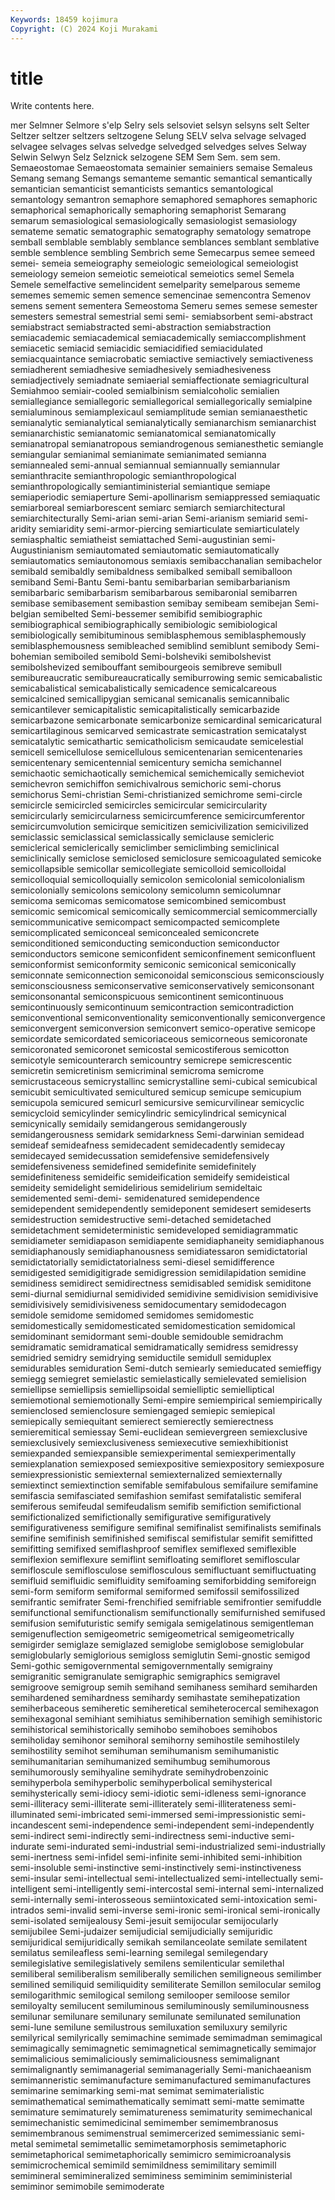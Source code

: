```yaml
---
Keywords: 18459 kojimura
Copyright: (C) 2024 Koji Murakami
---
```


# title

Write contents here.



mer Selmner Selmore s'elp Selry sels
selsoviet selsyn selsyns selt Selter Seltzer seltzer seltzers seltzogene Selung
SELV selva selvage selvaged selvagee selvages selvas selvedge selvedged selvedges
selves Selway Selwin Selwyn Selz Selznick selzogene SEM Sem Sem.
sem sem. Semaeostomae Semaeostomata semainier semainiers semaise Semaleus Semang semang
Semangs semanteme semantic semantical semantically semantician semanticist semanticists semantics semantological
semantology semantron semaphore semaphored semaphores semaphoric semaphorical semaphorically semaphoring semaphorist
Semarang semarum semasiological semasiologically semasiologist semasiology semateme sematic sematographic sematography
sematology sematrope semball semblable semblably semblance semblances semblant semblative semble
semblence sembling Sembrich seme Semecarpus semee semeed semei- semeia semeiography
semeiologic semeiological semeiologist semeiology semeion semeiotic semeiotical semeiotics semel Semela
Semele semelfactive semelincident semelparity semelparous sememe sememes sememic semen semence
semencinae semencontra Semenov semens sement sementera Semeostoma Semeru semes semese
semester semesters semestral semestrial semi semi- semiabsorbent semi-abstract semiabstract semiabstracted
semi-abstraction semiabstraction semiacademic semiacademical semiacademically semiaccomplishment semiacetic semiacid semiacidic semiacidified
semiacidulated semiacquaintance semiacrobatic semiactive semiactively semiactiveness semiadherent semiadhesive semiadhesively semiadhesiveness
semiadjectively semiadnate semiaerial semiaffectionate semiagricultural Semiahmoo semiair-cooled semialbinism semialcoholic semialien
semiallegiance semiallegoric semiallegorical semiallegorically semialpine semialuminous semiamplexicaul semiamplitude semian semianaesthetic
semianalytic semianalytical semianalytically semianarchism semianarchist semianarchistic semianatomic semianatomical semianatomically semianatropal
semianatropous semiandrogenous semianesthetic semiangle semiangular semianimal semianimate semianimated semianna semiannealed
semi-annual semiannual semiannually semiannular semianthracite semianthropologic semianthropological semianthropologically semiantiministerial semiantique
semiape semiaperiodic semiaperture Semi-apollinarism semiappressed semiaquatic semiarboreal semiarborescent semiarc semiarch
semiarchitectural semiarchitecturally Semi-arian semi-arian Semi-arianism semiarid semi-aridity semiaridity semi-armor-piercing semiarticulate
semiarticulately semiasphaltic semiatheist semiattached Semi-augustinian semi-Augustinianism semiautomated semiautomatic semiautomatically semiautomatics
semiautonomous semiaxis semibacchanalian semibachelor semibald semibaldly semibaldness semibalked semiball semiballoon
semiband Semi-Bantu Semi-bantu semibarbarian semibarbarianism semibarbaric semibarbarism semibarbarous semibaronial semibarren
semibase semibasement semibastion semibay semibeam semibejan Semi-belgian semibelted Semi-bessemer semibifid
semibiographic semibiographical semibiographically semibiologic semibiological semibiologically semibituminous semiblasphemous semiblasphemously semiblasphemousness
semibleached semiblind semiblunt semibody Semi-bohemian semiboiled semibold Semi-bolsheviki semibolshevist semibolshevized
semibouffant semibourgeois semibreve semibull semibureaucratic semibureaucratically semiburrowing semic semicabalistic semicabalistical
semicabalistically semicadence semicalcareous semicalcined semicallipygian semicanal semicanalis semicannibalic semicantilever semicapitalistic
semicapitalistically semicarbazide semicarbazone semicarbonate semicarbonize semicardinal semicaricatural semicartilaginous semicarved semicastrate
semicastration semicatalyst semicatalytic semicathartic semicatholicism semicaudate semicelestial semicell semicellulose semicellulous
semicentenarian semicentenaries semicentenary semicentennial semicentury semicha semichannel semichaotic semichaotically semichemical
semichemically semicheviot semichevron semichiffon semichivalrous semichoric semi-chorus semichorus Semi-christian Semi-christianized
semichrome semi-circle semicircle semicircled semicircles semicircular semicircularity semicircularly semicircularness semicircumference
semicircumferentor semicircumvolution semicirque semicitizen semicivilization semicivilized semiclassic semiclassical semiclassically semiclause
semicleric semiclerical semiclerically semiclimber semiclimbing semiclinical semiclinically semiclose semiclosed semiclosure
semicoagulated semicoke semicollapsible semicollar semicollegiate semicolloid semicolloidal semicolloquial semicolloquially semicolon
semicolonial semicolonialism semicolonially semicolons semicolony semicolumn semicolumnar semicoma semicomas semicomatose
semicombined semicombust semicomic semicomical semicomically semicommercial semicommercially semicommunicative semicompact semicompacted
semicomplete semicomplicated semiconceal semiconcealed semiconcrete semiconditioned semiconducting semiconduction semiconductor semiconductors
semicone semiconfident semiconfinement semiconfluent semiconformist semiconformity semiconic semiconical semiconically semiconnate
semiconnection semiconoidal semiconscious semiconsciously semiconsciousness semiconservative semiconservatively semiconsonant semiconsonantal semiconspicuous
semicontinent semicontinuous semicontinuously semicontinuum semicontraction semicontradiction semiconventional semiconventionality semiconventionally semiconvergence
semiconvergent semiconversion semiconvert semico-operative semicope semicordate semicordated semicoriaceous semicorneous semicoronate
semicoronated semicoronet semicostal semicostiferous semicotton semicotyle semicounterarch semicountry semicrepe semicrescentic
semicretin semicretinism semicriminal semicroma semicrome semicrustaceous semicrystallinc semicrystalline semi-cubical semicubical
semicubit semicultivated semicultured semicup semicupe semicupium semicupola semicured semicurl semicursive
semicurvilinear semicyclic semicycloid semicylinder semicylindric semicylindrical semicynical semicynically semidaily semidangerous
semidangerously semidangerousness semidark semidarkness Semi-darwinian semidead semideaf semideafness semidecadent semidecadently
semidecay semidecayed semidecussation semidefensive semidefensively semidefensiveness semidefined semidefinite semidefinitely semidefiniteness
semideific semideification semideify semideistical semideity semidelight semidelirious semidelirium semideltaic semidemented
semi-demi- semidenatured semidependence semidependent semidependently semideponent semidesert semideserts semidestruction semidestructive
semi-detached semidetached semidetachment semideterministic semideveloped semidiagrammatic semidiameter semidiapason semidiapente semidiaphaneity
semidiaphanous semidiaphanously semidiaphanousness semidiatessaron semidictatorial semidictatorially semidictatorialness semi-diesel semidifference semidigested
semidigitigrade semidigression semidilapidation semidine semidiness semidirect semidirectness semidisabled semidisk semiditone
semi-diurnal semidiurnal semidivided semidivine semidivision semidivisive semidivisively semidivisiveness semidocumentary semidodecagon
semidole semidome semidomed semidomes semidomestic semidomestically semidomesticated semidomestication semidomical semidominant
semidormant semi-double semidouble semidrachm semidramatic semidramatical semidramatically semidress semidressy semidried
semidry semidrying semiductile semidull semiduplex semidurables semiduration Semi-dutch semiearly semieducated
semieffigy semiegg semiegret semielastic semielastically semielevated semielision semiellipse semiellipsis semiellipsoidal
semielliptic semielliptical semiemotional semiemotionally Semi-empire semiempirical semiempirically semienclosed semienclosure semiengaged
semiepic semiepical semiepically semiequitant semierect semierectly semierectness semieremitical semiessay Semi-euclidean
semievergreen semiexclusive semiexclusively semiexclusiveness semiexecutive semiexhibitionist semiexpanded semiexpansible semiexperimental semiexperimentally
semiexplanation semiexposed semiexpositive semiexpository semiexposure semiexpressionistic semiexternal semiexternalized semiexternally semiextinct
semiextinction semifable semifabulous semifailure semifamine semifascia semifasciated semifashion semifast semifatalistic
semiferal semiferous semifeudal semifeudalism semifib semifiction semifictional semifictionalized semifictionally semifigurative
semifiguratively semifigurativeness semifigure semifinal semifinalist semifinalists semifinals semifine semifinish semifinished
semifiscal semifistular semifit semifitted semifitting semifixed semiflashproof semiflex semiflexed semiflexible
semiflexion semiflexure semiflint semifloating semifloret semifloscular semifloscule semiflosculose semiflosculous semifluctuant
semifluctuating semifluid semifluidic semifluidity semifoaming semiforbidding semiforeign semi-form semiform semiformal
semiformed semifossil semifossilized semifrantic semifrater Semi-frenchified semifriable semifrontier semifuddle semifunctional
semifunctionalism semifunctionally semifurnished semifused semifusion semifuturistic semify semigala semigelatinous semigentleman
semigenuflection semigeometric semigeometrical semigeometrically semigirder semiglaze semiglazed semiglobe semiglobose semiglobular
semiglobularly semiglorious semigloss semiglutin Semi-gnostic semigod Semi-gothic semigovernmental semigovernmentally semigrainy
semigranitic semigranulate semigraphic semigraphics semigravel semigroove semigroup semih semihand semihaness
semihard semiharden semihardened semihardness semihardy semihastate semihepatization semiherbaceous semiheretic semiheretical
semiheterocercal semihexagon semihexagonal semihiant semihiatus semihibernation semihigh semihistoric semihistorical semihistorically
semihobo semihoboes semihobos semiholiday semihonor semihoral semihorny semihostile semihostilely semihostility
semihot semihuman semihumanism semihumanistic semihumanitarian semihumanized semihumbug semihumorous semihumorously semihyaline
semihydrate semihydrobenzoinic semihyperbola semihyperbolic semihyperbolical semihysterical semihysterically semi-idiocy semi-idiotic semi-idleness
semi-ignorance semi-illiteracy semi-illiterate semi-illiterately semi-illiterateness semi-illuminated semi-imbricated semi-immersed semi-impressionistic semi-incandescent
semi-independence semi-independent semi-independently semi-indirect semi-indirectly semi-indirectness semi-inductive semi-indurate semi-indurated semi-industrial
semi-industrialized semi-industrially semi-inertness semi-infidel semi-infinite semi-inhibited semi-inhibition semi-insoluble semi-instinctive semi-instinctively
semi-instinctiveness semi-insular semi-intellectual semi-intellectualized semi-intellectually semi-intelligent semi-intelligently semi-intercostal semi-internal semi-internalized
semi-internally semi-interosseous semiintoxicated semi-intoxication semi-intrados semi-invalid semi-inverse semi-ironic semi-ironical semi-ironically
semi-isolated semijealousy Semi-jesuit semijocular semijocularly semijubilee Semi-judaizer semijudicial semijudicially semijuridic
semijuridical semijuridically semikah semilanceolate semilate semilatent semilatus semileafless semi-learning semilegal
semilegendary semilegislative semilegislatively semilens semilenticular semilethal semiliberal semiliberalism semiliberally semilichen
semiligneous semilimber semilined semiliquid semiliquidity semiliterate Semillon semilocular semilog semilogarithmic
semilogical semilong semilooper semiloose semilor semiloyalty semilucent semiluminous semiluminously semiluminousness
semilunar semilunare semilunary semilunate semilunated semilunation semi-lune semilune semilustrous semiluxation
semiluxury semilyric semilyrical semilyrically semimachine semimade semimadman semimagical semimagically semimagnetic
semimagnetical semimagnetically semimajor semimalicious semimaliciously semimaliciousness semimalignant semimalignantly semimanagerial semimanagerially
Semi-manichaeanism semimanneristic semimanufacture semimanufactured semimanufactures semimarine semimarking semi-mat semimat semimaterialistic
semimathematical semimathematically semimatt semi-matte semimatte semimature semimaturely semimatureness semimaturity semimechanical
semimechanistic semimedicinal semimember semimembranosus semimembranous semimenstrual semimercerized semimessianic semi-metal semimetal
semimetallic semimetamorphosis semimetaphoric semimetaphorical semimetaphorically semimicro semimicroanalysis semimicrochemical semimild semimildness
semimilitary semimill semimineral semimineralized semiminess semiminim semiministerial semiminor semimobile semimoderate
